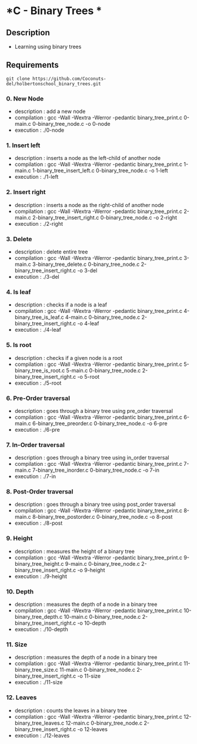 # *C - Binary Trees *
 
## **Description**
* Learning  using binary trees

## **Requirements**
```
git clone https://github.com/Coconuts-del/holbertonschool_binary_trees.git

```

### **0. New Node**
* description : add  a new node  
* compilation : gcc -Wall -Wextra -Werror -pedantic binary_tree_print.c 0-main.c 0-binary_tree_node.c -o 0-node
* execution   : ./0-node 
### **1. Insert left**
* description : inserts a node as the left-child of another node  
* compilation : gcc -Wall -Wextra -Werror -pedantic binary_tree_print.c 1-main.c 1-binary_tree_insert_left.c 0-binary_tree_node.c -o 1-left
* execution   : ./1-left 
### **2. Insert right**
* description : inserts a node as the right-child of another node  
* compilation : gcc -Wall -Wextra -Werror -pedantic binary_tree_print.c 2-main.c 2-binary_tree_insert_right.c 0-binary_tree_node.c -o 2-right
* execution   : ./2-right 
### **3. Delete**
* description : delete entire tree  
* compilation : gcc -Wall -Wextra -Werror -pedantic binary_tree_print.c 3-main.c 3-binary_tree_delete.c 0-binary_tree_node.c 2-binary_tree_insert_right.c -o 3-del
* execution   : ./3-del 
### **4. Is leaf**
* description : checks if a node is a leaf  
* compilation : gcc -Wall -Wextra -Werror -pedantic binary_tree_print.c 4-binary_tree_is_leaf.c 4-main.c 0-binary_tree_node.c 2-binary_tree_insert_right.c -o 4-leaf
* execution   : ./4-leaf 
### **5.  Is root**
* description : checks if a given node is a root  
* compilation : gcc -Wall -Wextra -Werror -pedantic binary_tree_print.c 5-binary_tree_is_root.c 5-main.c 0-binary_tree_node.c 2-binary_tree_insert_right.c -o 5-root
* execution   : ./5-root 
### **6. Pre-Order traversal**
* description : goes through a binary tree using pre_order traversal  
* compilation : gcc -Wall -Wextra -Werror -pedantic binary_tree_print.c 6-main.c 6-binary_tree_preorder.c 0-binary_tree_node.c -o 6-pre
* execution   : ./6-pre 
### **7. In-Order traversal**
* description : goes through a binary tree using in_order traversal  
* compilation : gcc -Wall -Wextra -Werror -pedantic binary_tree_print.c 7-main.c 7-binary_tree_inorder.c 0-binary_tree_node.c -o 7-in
* execution   : ./7-in
### **8. Post-Order traversal**
* description : goes through a binary tree using post_order traversal  
* compilation : gcc -Wall -Wextra -Werror -pedantic binary_tree_print.c 8-main.c 8-binary_tree_postorder.c 0-binary_tree_node.c -o 8-post
* execution   : ./8-post
### **9. Height**
* description :  measures the height of a binary tree  
* compilation : gcc -Wall -Wextra -Werror -pedantic binary_tree_print.c 9-binary_tree_height.c 9-main.c 0-binary_tree_node.c 2-binary_tree_insert_right.c -o 9-height
* execution   : ./9-height
### **10. Depth**
* description :  measures  the depth of a node in a binary tree 
* compilation : gcc -Wall -Wextra -Werror -pedantic binary_tree_print.c 10-binary_tree_depth.c 10-main.c 0-binary_tree_node.c 2-binary_tree_insert_right.c -o 10-depth
* execution   : ./10-depth
### **11. Size**
* description :  measures  the depth of a node in a binary tree 
* compilation : gcc -Wall -Wextra -Werror -pedantic binary_tree_print.c 11-binary_tree_size.c 11-main.c 0-binary_tree_node.c 2-binary_tree_insert_right.c -o 11-size
* execution   : ./11-size
### **12. Leaves**
* description :  counts the leaves in a binary tree 
* compilation : gcc -Wall -Wextra -Werror -pedantic binary_tree_print.c 12-binary_tree_leaves.c 12-main.c 0-binary_tree_node.c 2-binary_tree_insert_right.c -o 12-leaves
* execution   : ./12-leaves
